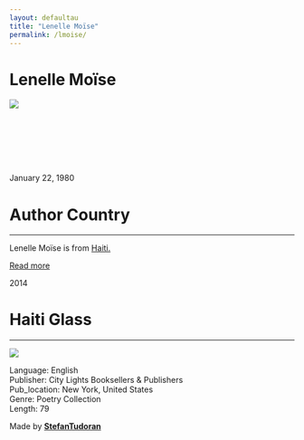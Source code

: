 ```yaml
---
layout: defaultau
title: "Lenelle Moïse"
permalink: /lmoise/
---
```

<!-- partial:index.partial.html -->
<div class="content">
    <h1>Lenelle Moïse</h1>
    <div class="quote">
        <div><img src="https://knightfoundation.org/wp-content/uploads/2019/06/elle1_3.jpg?w=800" class="logo"></div>
    </div>
    <div class="timeline">
        <div style="padding-bottom:100px;"></div>
        <div class="block">
            <div class="date right"><p class="right"> January 22, 1980 </p></div>
            <div class="dot"></div>
            <div class="left first">
            <div class="author_country">
                <h1>Author Country</h1><hr>
          <div class="aclocation">  <p> Lenelle Moïse is from <a href="http://localhost:4000/5"> Haiti.</a></p></div>
              <div class="acreadmore">  <a href="https://en.wikipedia.org/wiki/Lenelle_Mo%C3%AFse" target="_blank">Read more</a> </div>
            </div>
            </div>
        </div>
        <div class="block">
            <div class="date left"><p class="left">2014</p></div>
            <div class="dot"></div>
            <div class="right">
                <h1>Haiti Glass</h1><hr>
                <p><img src="https://blackwells.co.uk/jacket/l/9780872866140.jpg"></p>
                <p>
                Language: English<br/>
                Publisher: City Lights Booksellers & Publishers<br/>
                Pub_location: New York, United States<br/>
                Genre: Poetry Collection<br/>
                Length: 79</p>
            </div>
        </div>
        <div id="footer">
        <p id="copyright">Made by&nbsp;<strong><a href="https://www.linkedin.com/in/nicolae-stefan-tudoran-b02291127/" target="_blank">StefanTudoran</a></strong></p>
    </div>
</div>
<!-- partial -->
  <script src='https://cdnjs.cloudflare.com/ajax/libs/jquery/3.1.1/jquery.min.js'></script><script  src="assets/js/authorscript.js"></script>
